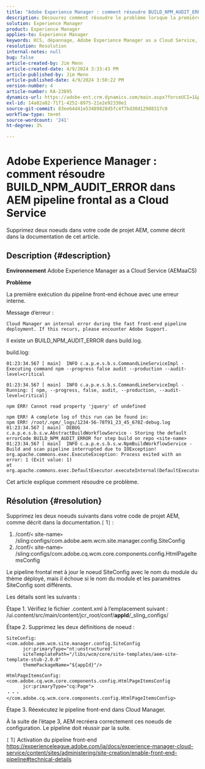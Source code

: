 ```yaml
---
title: "Adobe Experience Manager : comment résoudre BUILD_NPM_AUDIT_ERROR dans AEM pipeline frontal as a Cloud Service"
description: Découvrez comment résoudre le problème lorsque la première exécution du pipeline front-end échoue avec une erreur interne.
solution: Experience Manager
product: Experience Manager
applies-to: Experience Manager
keywords: KCS, dépannage, Adobe Experience Manager as a Cloud Service, AEM as a Cloud Service, BUILD_NPM_AUDIT_ERROR, AEMaaCS, pipeline frontal
resolution: Resolution
internal-notes: null
bug: false
article-created-by: Jim Menn
article-created-date: 4/9/2024 3:33:43 PM
article-published-by: Jim Menn
article-published-date: 4/9/2024 3:50:22 PM
version-number: 4
article-number: KA-23895
dynamics-url: https://adobe-ent.crm.dynamics.com/main.aspx?forceUCI=1&pagetype=entityrecord&etn=knowledgearticle&id=ba736286-86f6-ee11-a1fe-6045bd006268
exl-id: 14a82a82-71f1-4252-8975-21e2e92330e1
source-git-commit: 83ee64d41e53489828d5fc4f7bd30d12988317c0
workflow-type: tm+mt
source-wordcount: '241'
ht-degree: 3%

---
```


# Adobe Experience Manager : comment résoudre BUILD_NPM_AUDIT_ERROR dans AEM pipeline frontal as a Cloud Service


Supprimez deux noeuds dans votre code de projet AEM, comme décrit dans la documentation de cet article.

## Description {#description}


<b>Environnement</b>
Adobe Experience Manager as a Cloud Service (AEMaaCS)

<b>Problème</b>

La première exécution du pipeline front-end échoue avec une erreur interne.

Message d’erreur :


```
Cloud Manager an internal error during the fast front-end pipeline deployment. If this recurs, please encounter Adobe Support.
```




Il existe un BUILD_NPM_AUDIT_ERROR dans build.log.

build.log:


```
01:23:34.567 [ main]  INFO c.a.p.e.s.b.s.CommandLineServiceImpl - Executing command npm --progress false audit --production --audit-level=critical

01:23:34.567 [ main]  INFO c.a.p.e.s.b.s.CommandLineServiceImpl - Running: [ npm, --progress, false, audit, --production, --audit-level=critical] 

npm ERR! Cannot read property 'jquery' of undefined
```







```
npm ERR! A complete log of this run can be found in:
npm ERR! /root/.npm/_logs/1234-56-78T91_23_45_678Z-debug.log
01:23:34.567 [ main]  DEBUG c.a.p.e.s.b.s.w.AbstractBuildWorkflowService - Storing the default errorCode BUILD_NPM_AUDIT_ERROR for step build on repo <site-name>
01:23:34.567 [ main]  INFO c.a.p.e.s.b.s.w.NpmBuildWorkflowService - Build and scan pipeline interrupted due to IOException!
org.apache.commons.exec.ExecuteException: Process exited with an error: 1 (Exit value: 1)
at org.apache.commons.exec.DefaultExecutor.executeInternal(DefaultExecutor.java:404)
```


Cet article explique comment résoudre ce problème.




## Résolution {#resolution}


Supprimez les deux noeuds suivants dans votre code de projet AEM, comme décrit dans la documentation.`[` 1`]` :

1. /conf/`<` site-name`>` /sling:configs/com.adobe.aem.wcm.site.manager.config.SiteConfig
2. /conf/`<` site-name`>` /sling:configs/com.adobe.cq.wcm.core.components.config.HtmlPageItemsConfig

Le pipeline frontal met à jour le noeud SiteConfig avec le nom du module du thème déployé, mais il échoue si le nom du module et les paramètres SiteConfig sont différents.

Les détails sont les suivants :

Étape 1. Vérifiez le fichier .content.xml à l’emplacement suivant : /ui.content/src/main/content/jcr_root/conf/__appId__/_sling_configs/

Étape 2. Supprimez les deux définitions de noeud :


```
SiteConfig:
<com.adobe.aem.wcm.site.manager.config.SiteConfig
      jcr:primaryType="nt:unstructured"
      siteTemplatePath="/libs/wcm/core/site-templates/aem-site-template-stub-2.0.0"
      themePackageName="${appId}"/>
```



```
HtmlPageItemsConfig:
<com.adobe.cq.wcm.core.components.config.HtmlPageItemsConfig
      jcr:primaryType="cq:Page">
・・・
</com.adobe.cq.wcm.core.components.config.HtmlPageItemsConfig>
```


Étape 3. Réexécutez le pipeline front-end dans Cloud Manager.

À la suite de l’étape 3, AEM recréera correctement ces noeuds de configuration. Le pipeline doit réussir par la suite.

`[` 1`]`  Activation du pipeline front-end https://experienceleague.adobe.com/ja/docs/experience-manager-cloud-service/content/sites/administering/site-creation/enable-front-end-pipeline#technical-details
